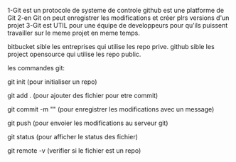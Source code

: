 
1-Git est un protocole de systeme de controle 
github est une platforme de Git
2-en Git on peut enregistrer les modifications et créer plrs versions d'un projet
3-Git est UTIL pour une équipe de developpeurs pour qu'ils puissent travailler sur le meme projet en meme temps.



  bitbucket sible les entreprises qui utilise les repo prive.
  github sible les project opensource qui utilise les repo public.



les commandes git:

git init (pour initialiser un repo)

git add . (pour ajouter des fichier pour etre commit)

git commit -m "" (pour enregistrer les modifications avec un message)

git push (pour envoier les modifications au serveur git)

git status (pour afficher le status des fichier)

git remote -v (verifier si le fichier est un repo)